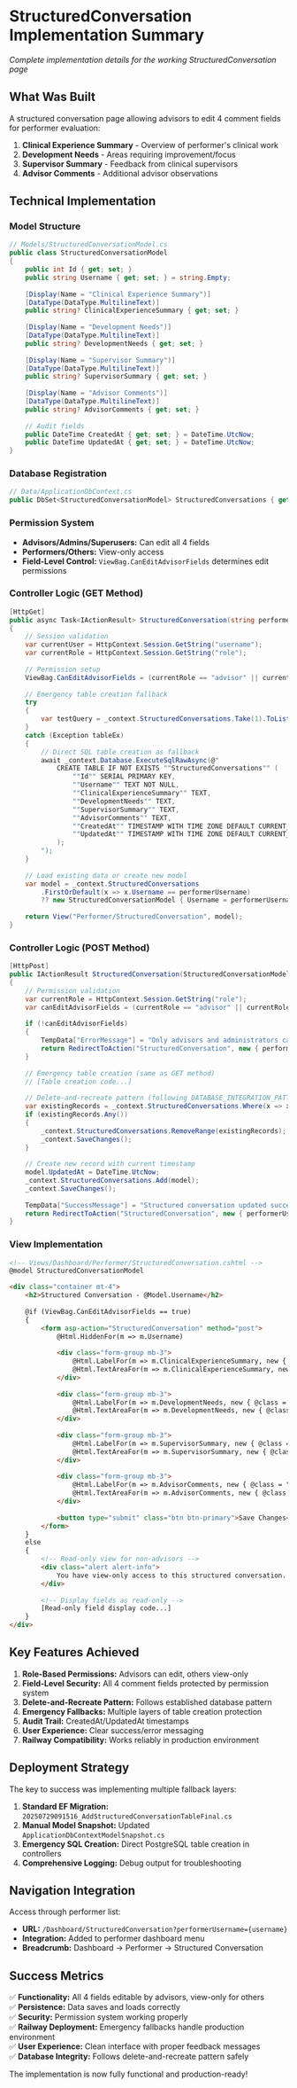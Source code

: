 # StructuredConversation Implementation Summary
*Complete implementation details for the working StructuredConversation page*

## What Was Built

A structured conversation page allowing advisors to edit 4 comment fields for performer evaluation:

1. **Clinical Experience Summary** - Overview of performer's clinical work
2. **Development Needs** - Areas requiring improvement/focus  
3. **Supervisor Summary** - Feedback from clinical supervisors
4. **Advisor Comments** - Additional advisor observations

## Technical Implementation

### Model Structure
```csharp
// Models/StructuredConversationModel.cs
public class StructuredConversationModel
{
    public int Id { get; set; }
    public string Username { get; set; } = string.Empty;
    
    [Display(Name = "Clinical Experience Summary")]
    [DataType(DataType.MultilineText)]
    public string? ClinicalExperienceSummary { get; set; }
    
    [Display(Name = "Development Needs")]
    [DataType(DataType.MultilineText)]
    public string? DevelopmentNeeds { get; set; }
    
    [Display(Name = "Supervisor Summary")]
    [DataType(DataType.MultilineText)]  
    public string? SupervisorSummary { get; set; }
    
    [Display(Name = "Advisor Comments")]
    [DataType(DataType.MultilineText)]
    public string? AdvisorComments { get; set; }
    
    // Audit fields
    public DateTime CreatedAt { get; set; } = DateTime.UtcNow;
    public DateTime UpdatedAt { get; set; } = DateTime.UtcNow;
}
```

### Database Registration
```csharp
// Data/ApplicationDbContext.cs
public DbSet<StructuredConversationModel> StructuredConversations { get; set; }
```

### Permission System
- **Advisors/Admins/Superusers:** Can edit all 4 fields
- **Performers/Others:** View-only access
- **Field-Level Control:** `ViewBag.CanEditAdvisorFields` determines edit permissions

### Controller Logic (GET Method)
```csharp
[HttpGet]
public async Task<IActionResult> StructuredConversation(string performerUsername)
{
    // Session validation
    var currentUser = HttpContext.Session.GetString("username");
    var currentRole = HttpContext.Session.GetString("role");
    
    // Permission setup
    ViewBag.CanEditAdvisorFields = (currentRole == "advisor" || currentRole == "admin" || currentRole == "superuser");
    
    // Emergency table creation fallback
    try
    {
        var testQuery = _context.StructuredConversations.Take(1).ToList();
    }
    catch (Exception tableEx)
    {
        // Direct SQL table creation as fallback
        await _context.Database.ExecuteSqlRawAsync(@"
            CREATE TABLE IF NOT EXISTS ""StructuredConversations"" (
                ""Id"" SERIAL PRIMARY KEY,
                ""Username"" TEXT NOT NULL,
                ""ClinicalExperienceSummary"" TEXT,
                ""DevelopmentNeeds"" TEXT,
                ""SupervisorSummary"" TEXT,  
                ""AdvisorComments"" TEXT,
                ""CreatedAt"" TIMESTAMP WITH TIME ZONE DEFAULT CURRENT_TIMESTAMP,
                ""UpdatedAt"" TIMESTAMP WITH TIME ZONE DEFAULT CURRENT_TIMESTAMP
            );
        ");
    }
    
    // Load existing data or create new model
    var model = _context.StructuredConversations
        .FirstOrDefault(x => x.Username == performerUsername) 
        ?? new StructuredConversationModel { Username = performerUsername };
    
    return View("Performer/StructuredConversation", model);
}
```

### Controller Logic (POST Method)
```csharp
[HttpPost]
public IActionResult StructuredConversation(StructuredConversationModel model)
{
    // Permission validation
    var currentRole = HttpContext.Session.GetString("role");
    var canEditAdvisorFields = (currentRole == "advisor" || currentRole == "admin" || currentRole == "superuser");
    
    if (!canEditAdvisorFields)
    {
        TempData["ErrorMessage"] = "Only advisors and administrators can edit structured conversations.";
        return RedirectToAction("StructuredConversation", new { performerUsername = model.Username });
    }
    
    // Emergency table creation (same as GET method)
    // [Table creation code...]
    
    // Delete-and-recreate pattern (following DATABASE_INTEGRATION_PATTERN.md)
    var existingRecords = _context.StructuredConversations.Where(x => x.Username == model.Username).ToList();
    if (existingRecords.Any())
    {
        _context.StructuredConversations.RemoveRange(existingRecords);
        _context.SaveChanges();
    }
    
    // Create new record with current timestamp
    model.UpdatedAt = DateTime.UtcNow;
    _context.StructuredConversations.Add(model);
    _context.SaveChanges();
    
    TempData["SuccessMessage"] = "Structured conversation updated successfully!";
    return RedirectToAction("StructuredConversation", new { performerUsername = model.Username });
}
```

### View Implementation
```html
<!-- Views/Dashboard/Performer/StructuredConversation.cshtml -->
@model StructuredConversationModel

<div class="container mt-4">
    <h2>Structured Conversation - @Model.Username</h2>
    
    @if (ViewBag.CanEditAdvisorFields == true)
    {
        <form asp-action="StructuredConversation" method="post">
            @Html.HiddenFor(m => m.Username)
            
            <div class="form-group mb-3">
                @Html.LabelFor(m => m.ClinicalExperienceSummary, new { @class = "form-label" })
                @Html.TextAreaFor(m => m.ClinicalExperienceSummary, new { @class = "form-control", rows = "4" })
            </div>
            
            <div class="form-group mb-3">
                @Html.LabelFor(m => m.DevelopmentNeeds, new { @class = "form-label" })
                @Html.TextAreaFor(m => m.DevelopmentNeeds, new { @class = "form-control", rows = "4" })
            </div>
            
            <div class="form-group mb-3">
                @Html.LabelFor(m => m.SupervisorSummary, new { @class = "form-label" })
                @Html.TextAreaFor(m => m.SupervisorSummary, new { @class = "form-control", rows = "4" })
            </div>
            
            <div class="form-group mb-3">
                @Html.LabelFor(m => m.AdvisorComments, new { @class = "form-label" })
                @Html.TextAreaFor(m => m.AdvisorComments, new { @class = "form-control", rows = "4" })
            </div>
            
            <button type="submit" class="btn btn-primary">Save Changes</button>
        </form>
    }
    else
    {
        <!-- Read-only view for non-advisors -->
        <div class="alert alert-info">
            You have view-only access to this structured conversation.
        </div>
        
        <!-- Display fields as read-only -->
        [Read-only field display code...]
    }
</div>
```

## Key Features Achieved

1. **Role-Based Permissions:** Advisors can edit, others view-only
2. **Field-Level Security:** All 4 comment fields protected by permission system  
3. **Delete-and-Recreate Pattern:** Follows established database pattern
4. **Emergency Fallbacks:** Multiple layers of table creation protection
5. **Audit Trail:** CreatedAt/UpdatedAt timestamps
6. **User Experience:** Clear success/error messaging
7. **Railway Compatibility:** Works reliably in production environment

## Deployment Strategy

The key to success was implementing multiple fallback layers:

1. **Standard EF Migration:** `20250729091516_AddStructuredConversationTableFinal.cs`
2. **Manual Model Snapshot:** Updated `ApplicationDbContextModelSnapshot.cs`
3. **Emergency SQL Creation:** Direct PostgreSQL table creation in controllers
4. **Comprehensive Logging:** Debug output for troubleshooting

## Navigation Integration

Access through performer list:
- **URL:** `/Dashboard/StructuredConversation?performerUsername={username}`
- **Integration:** Added to performer dashboard menu
- **Breadcrumb:** Dashboard → Performer → Structured Conversation

## Success Metrics

✅ **Functionality:** All 4 fields editable by advisors, view-only for others  
✅ **Persistence:** Data saves and loads correctly  
✅ **Security:** Permission system working properly  
✅ **Railway Deployment:** Emergency fallbacks handle production environment  
✅ **User Experience:** Clean interface with proper feedback messages  
✅ **Database Integrity:** Follows delete-and-recreate pattern safely  

The implementation is now fully functional and production-ready!

